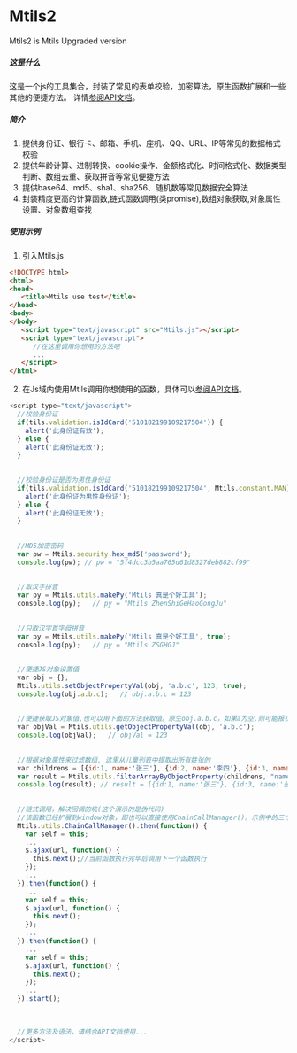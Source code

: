# Mtils2
Mtils2 is Mtils Upgraded version


##### 这是什么
这是一个js的工具集合，封装了常见的表单校验，加密算法，原生函数扩展和一些其他的便捷方法。
详情[参阅API文档](https://misterchangray.github.io/Mtils2/)。


##### 简介
1. 提供身份证、银行卡、邮箱、手机、座机、QQ、URL、IP等常见的数据格式校验
2. 提供年龄计算、进制转换、cookie操作、金额格式化、时间格式化、数据类型判断、数组去重、获取拼音等常见便捷方法
3. 提供base64、md5、sha1、sha256、随机数等常见数据安全算法
4. 封装精度更高的计算函数,链式函数调用(类promise),数组对象获取,对象属性设置、对象数组查找


##### 使用示例
1. 引入Mtils.js

```html
<!DOCTYPE html>
<html>
<head>
   <title>Mtils use test</title>
</head>
<body>
</body>
   <script type="text/javascript" src="Mtils.js"></script>
   <script type="text/javascript">
      //在这里调用你想用的方法吧
      ...
   </script>
</html>
```

2. 在Js域内使用Mtils调用你想使用的函数，具体可以[参阅API文档](https://misterchangray.github.io/Mtils2/)。
```js
<script type="text/javascript">
  //校验身份证
  if(tils.validation.isIdCard('510182199109217504')) {
    alert('此身份证有效');  
  } else {
    alert('此身份证无效');
  }
  
  
  //校验身份证是否为男性身份证
  if(tils.validation.isIdCard('510182199109217504', Mtils.constant.MAN)) {
    alert('此身份证为男性身份证');  
  } else {
    alert('此身份证无效');
  }
  
  
  //MD5加密密码
  var pw = Mtils.security.hex_md5('password');
  console.log(pw); // pw = "5f4dcc3b5aa765d61d8327deb882cf99"
  
  
  //取汉字拼音
  var py = Mtils.utils.makePy('Mtils 真是个好工具');
  console.log(py);   // py = "Mtils ZhenShiGeHaoGongJu"
  
  
  //只取汉字首字母拼音
  var py = Mtils.utils.makePy('Mtils 真是个好工具', true);
  console.log(py);   // py = "Mtils ZSGHGJ"
  
  
  //便捷JS对象设置值
  var obj = {}; 
  Mtils.utils.setObjectPropertyVal(obj, 'a.b.c', 123, true);
  console.log(obj.a.b.c);   // obj.a.b.c = 123
  
  
  //便捷获取JS对象值,也可以用下面的方法获取值。原生obj.a.b.c，如果a为空,则可能报错，而获取方法不会报错且可以设置默认值
  var objVal = Mtils.utils.getObjectPropertyVal(obj, 'a.b.c');
  console.log(objVal);   // objVal = 123
  
  
  //根据对象属性来过滤数组, 这里从儿童列表中提取出所有姓张的
  var childrens = [{id:1, name:'张三'}, {id:2, name:'李四'}, {id:3, name:'张国立'}, {id:4, name:'赵武'}];
  var result = Mtils.utils.filterArrayByObjectProperty(childrens, "name", "张", true);
  console.log(result); // result = [{id:1, name:'张三'}, {id:3, name:'张国立'}]
  
  
  //链式调用，解决回调的坑(这个演示的是伪代码)
  //该函数已经扩展到window对象，即也可以直接使用ChainCallManager()。示例中的三个ajax将会依次执行。
  Mtils.utils.ChainCallManager().then(function() {
    var self = this;
    ...
    $.ajax(url, function() {
      this.next();//当前函数执行完毕后调用下一个函数执行
    });
    ...
  }).then(function() {
    ...
    var self = this;
    $.ajax(url, function() {
      this.next();
    });
    ...
  }).then(function() {
    ...
    var self = this;
    $.ajax(url, function() {
      this.next();
    });
    ...
  }).start(); 
  
  
 
  //更多方法及语法，请结合API文档使用...
</script>

```

